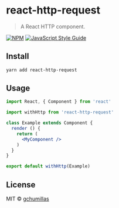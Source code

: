 # react-http-request

> A React HTTP component.

[![NPM](https://img.shields.io/npm/v/react-http-request.svg)](https://www.npmjs.com/package/react-http-request) [![JavaScript Style Guide](https://img.shields.io/badge/code_style-standard-brightgreen.svg)](https://standardjs.com)

## Install

```bash
yarn add react-http-request
```

## Usage

```jsx
import React, { Component } from 'react'

import withHttp from 'react-http-request'

class Example extends Component {
  render () {
    return (
      <MyComponent />
    )
  }
}

export default withHttp(Example)
```

## License

MIT © [gchumillas](https://github.com/gchumillas)
